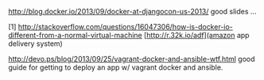 http://blog.docker.io/2013/09/docker-at-djangocon-us-2013/
good slides
...

[1] http://stackoverflow.com/questions/16047306/how-is-docker-io-different-from-a-normal-virtual-machine
[http://r.32k.io/adf](amazon app delivery system)

http://devo.ps/blog/2013/09/25/vagrant-docker-and-ansible-wtf.html
	good guide for getting to deploy an app w/ vagrant docker and ansible.
